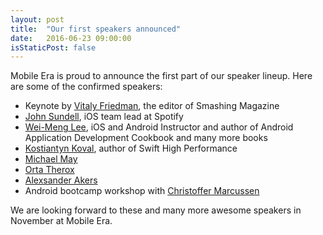 ```yaml
---
layout: post
title:  "Our first speakers announced"
date:   2016-06-23 09:00:00
isStaticPost: false
---
```

Mobile Era is proud to announce the first part of our speaker lineup. Here are some of the confirmed speakers:

* Keynote by [Vitaly Friedman](https://twitter.com/smashingmag), the editor of Smashing Magazine
* [John Sundell](https://twitter.com/johnsundell), iOS team lead at Spotify
* [Wei-Meng Lee](https://twitter.com/weimenglee), iOS and Android Instructor and author of Android Application Development Cookbook and many more books
* [Kostiantyn Koval](https://twitter.com/KostiaKoval), author of Swift High Performance
* [Michael May](https://twitter.com/CoderMay)
* [Orta Therox](https://twitter.com/orta)
* [Alexsander Akers](https://twitter.com/a2)
* Android bootcamp workshop with [Christoffer Marcussen](https://twitter.com/@chrjmarcussen)

We are looking forward to these and many more awesome speakers in November at Mobile Era.
